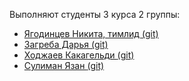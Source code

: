 
Выполняют студенты 3 курса 2 группы:
<ul>
  <li> <a href="https://vk.com/happyer29">Ягодинцев Никита, тимлид </a><a href="https://github.com/Happyer29">(git)</a> </li>
  <li> <a href="https://vk.com/d.dasshh">Загреба Дарья </a><a href="https://github.com/Daasshh">(git)</a> </li>
  <li> <a href="https://vk.com/id625668995">Ходжаев Какагельди </a><a href="https://github.com/Kh0jaev">(git)</a> </li>
  <li> <a href="https://vk.com/yazan.soliman">Сулиман Язан </a><a href="https://github.com/Yazan99x">(git)</a> </li>
</ul>
